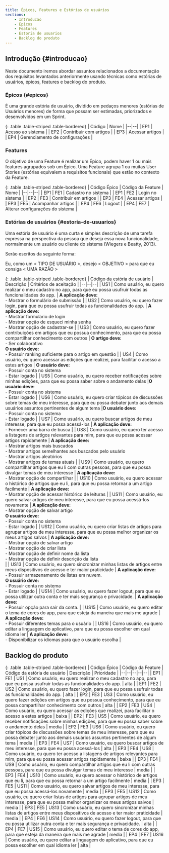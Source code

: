 ```yaml
---
title: Épicos, Features e Estórias de usuários
sections:
    - Introducao
    - Epicos
    - Features
    - Estoria de usuarios
    - Backlog do produto
---
```


## Introdução {#introducao}

Neste documento iremos abordar assuntos relacionados a documentação dos requisitos levantados anteriormente usando técnicas como estórias de usuários, épicos,
features e backlog do produto.

### Épicos {#epicos}

É uma grande estória de usuário, dividido em pedaços menores (estórias de Usuários menores) de forma que possam ser estimadas, priorizados e desenvolvidos em um Sprint.

<div class="table-responsive">

{: .table .table-striped .table-bordered}
| Código | Nome |
|--|--|
| EP1 | Acesso ao sistema |
| EP2 | Contribuir com artigos |
| EP3 | Acessar artigos |
| EP4 | Gerenciamento de configurações |

</div>

### Features

O objetivo de uma Feature é realizar um Épico, podem haver 1 ou mais features agrupados sob um Épico. Uma Feature agrupa 1 ou muitas User Stories (estórias equivalem a requisitos funcionais) que estão no contexto da Feature.

<div class="table-responsive">

{: .table .table-striped .table-bordered}
| Código Épico | Código da Feature | Nome |
|--|--|--|
| EP1 | FE1 | Cadastro no sistema |
| EP1 | FE2 | Login no sistema |
| EP2 | FE3 | Contribuir em artigos |
| EP3 | FE4 | Acessar artigos |
| EP3 | FE5 | Acompanhar artigos |
| EP4 | FE6 | Logout |
| EP4 | FE7 | Alterar configurações do sistema |

</div>

### Estórias de usuários {#estoria-de-usuarios}

Uma estória de usuário é uma curta e simples descrição de uma tarefa expressa na perspectiva da pessoa que deseja essa nova funcionalidade, normalmente um usuário ou cliente do sistema (Wiegers e Beatty, 2013).

Serão escritos da seguinte forma:

Eu, como um < TIPO DE USUÁRIO >, desejo < OBJETIVO > para que eu consiga < UMA RAZÃO >

<div class="table-responsive">

{: .table .table-striped .table-bordered}
| Código da estória de usuário | Descrição | Critérios de aceitação |
|--|--|--|
| US1 | Como usuário, eu quero realizar o meu cadastro no app, para que eu possa usufruir todas as funcionalidades do app. | **A aplicação deve:**<br>- Mostrar o formulário de submissão |
| US2 | Como usuário, eu quero fazer login, para que eu possa usufruir todas as funcionalidades do app. | **A aplicação deve:**<br>- Mostrar formulario de login<br>- Mostrar opção de esqueci minha senha<br>- Mostrar opção de cadastrar-se |
| US3 | Como usuário, eu quero fazer contribuições em artigos que eu possua conhecimento, para que eu possa compartilhar conhecimento com outros | **O artigo deve:**<br>- Ser colaborativo<br>**O usuário deve:**<br>- Possuir ranking suficiente para o artigo em questão |
| US4 | Como usuário, eu quero acessar as edições que realizei, para facilitar o acesso a estes artigos | **O usuário deve:**<br>- Possuir conta no sistema<br>- Estar logado |
| US5 | Como usuário, eu quero receber notificações sobre minhas edições, para que eu possa saber sobre o andamento delas |**O usuário deve:**<br>- Possuir conta no sistema<br>- Estar logado |
| US6 | Como usuário, eu quero criar tópicos de discussões sobre temas de meu interesse, para que eu possa debater junto aos demais usuários assuntos pertinentes de algum tema |**O usuário deve:**<br>- Possuir conta no sistema<br>- Estar logado |
| US7 | Como usuário, eu quero buscar artigos de meu interesse, para que eu possa acessá-los | **A aplicação deve:**<br>- Fornecer uma barra de busca |
| US8 | Como usuário, eu quero ter acesso a listagens de artigos relevantes para mim, para que eu possa acessar artigos rapidamente | **A aplicação deve:**<br>- Mostrar artigos mais buscados<br>- Mostrar artigos semelhantes aos buscados pelo usuário<br>- Mostrar artigos aleatórios<br>- Mostrar artigos de temas atuais |
| US9 | Como usuário, eu quero compartilhar artigos que eu li com outras pessoas, para que eu possa divulgar temas de meu interesse | **A aplicação deve:**<br>- Mostrar opção de compartilhar |
| US10 | Como usuário, eu quero acessar o histórico de artigos que eu li, para que eu possa retornar a um artigo facilmente | **A aplicação deve:**<br>- Mostrar opção de acessar histórico de leituras |
| US11 | Como usuário, eu quero salvar artigos de meu interesse, para que eu possa acessá-los novamente | **A aplicação deve:**<br>- Mostrar opção de salvar artigo<br>**O usuário deve:**<br>- Possuir conta no sistema<br>- Estar logado |
| US12 | Como usuário, eu quero criar listas de artigos para agrupar artigos de meu interesse, para que eu possa melhor organizar os meus artigos salvos |  **A aplicação deve:**<br>- Mostrar opção de salvar artigo<br>- Mostrar opção de criar lista<br>- Mostrar opção de definir nome da lista<br>- Mostrar opção de definir descrição da lista<br> |
| US13 | Como usuário, eu quero sincronizar minhas listas de artigos entre meus dispositivos de acesso e ter maior praticidade | **A aplicação deve:**<br>- Possuir armazenamento de listas em nuvem.<br>**O usuário deve:**<br>- Possuir conta no sistema<br>- Estar logado |
| US14 | Como usuário, eu quero fazer logout, para que eu possa utilizar outra conta e ter mais segurança e privacidade. | **A aplicação deve:**<br>- Possuir opção para sair da conta. |
| US15 | Como usuário, eu quero editar o tema de cores do app, para que esteja da maneira que mais me agrade | **A aplicação deve:**<br>- Possuir diferentes temas para o usuário |
| US16 | Como usuário, eu quero editar a linguagem do aplicativo, para que eu possa escolher em qual idioma ler | **A aplicação deve:**<br>- Disponibilizar os idiomas para que o usuário escolha |

</div>

## Backlog do produto

<div class="table-responsive">

{: .table .table-striped .table-bordered}
| Código Épico | Código da Feature | Código da estória de usuário | Descrição | Prioridade |
|--|--|--|--|--|
| EP1 | FE1 | US1 | Como usuário, eu quero realizar o meu cadastro no app, para que eu possa usufruir todas as funcionalidades do app. | alta |
| EP1 | FE2 | US2 | Como usuário, eu quero fazer login, para que eu possa usufruir todas as funcionalidades do app. | alta |
| EP2 | FE3 | US3 | Como usuário, eu quero fazer edições em artigos que eu possua conhecimento, para que eu possa compartilhar conhecimento com outros | alta |
| EP2 | FE3 | US4 | Como usuário, eu quero acessar as edições que realizei, para facilitar o acesso a estes artigos | baixa |
| EP2 | FE3 | US5 | Como usuário, eu quero receber notificações sobre minhas edições, para que eu possa saber sobre o andamento delas | media |
| EP2 | FE3 | US6 | Como usuário, eu quero criar tópicos de discussões sobre temas de meu interesse, para que eu possa debater junto aos demais usuários assuntos pertinentes de algum tema | media |
| EP3 | FE4 | US7 | Como usuário, eu quero buscar artigos de meu interesse, para que eu possa acessá-los | alta |
| EP3 | FE4 | US8 | Como usuário, eu quero ter acesso a listagens de artigos relevantes para mim, para que eu possa acessar artigos rapidamente | baixa |
| EP3 | FE4 | US9 | Como usuário, eu quero compartilhar artigos que eu li com outras pessoas, para que eu possa divulgar temas de meu interesse | media |
| EP3 | FE4 | US10 | Como usuário, eu quero acessar o histórico de artigos que eu li, para que eu possa retornar a um artigo facilmente | media |
| EP3 | FE5 | US11 | Como usuário, eu quero salvar artigos de meu interesse, para que eu possa acessá-los novamente | media |
| EP3 | FE5 | US12 | Como usuário, eu quero criar listas de artigos para agrupar artigos de meu interesse, para que eu possa melhor organizar os meus artigos salvos | media |
| EP3 | FE5 | US13 | Como usuário, eu quero sincronizar minhas listas de artigos entre meus dispositivos de acesso e ter maior praticidade | media |
| EP4 | FE6 | US14 | Como usuário, eu quero fazer logout, para que eu possa utilizar outra conta e ter mais segurança e privacidade. | alta |
| EP4 | FE7 | US15 | Como usuário, eu quero editar o tema de cores do app, para que esteja da maneira que mais me agrade | media |
| EP4 | FE7 | US16 | Como usuário, eu quero editar a linguagem do aplicativo, para que eu possa escolher em qual idioma ler | alta |

</div>
